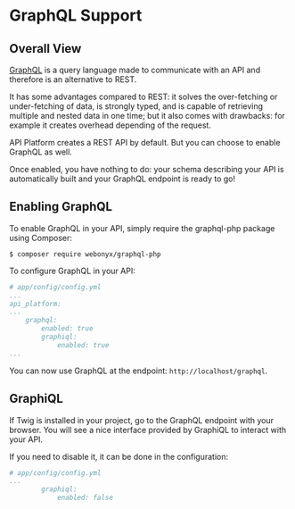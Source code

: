 # GraphQL Support

## Overall View

[GraphQL](http://graphql.org/) is a query language made to communicate with an API and therefore is an alternative to REST.

It has some advantages compared to REST: it solves the over-fetching or under-fetching of data, is strongly typed, and is capable of retrieving multiple and nested data in one time; but it also comes with drawbacks: for example it creates overhead depending of the request.

API Platform creates a REST API by default. But you can choose to enable GraphQL as well.

Once enabled, you have nothing to do: your schema describing your API is automatically built and your GraphQL endpoint is ready to go!

## Enabling GraphQL

To enable GraphQL in your API, simply require the graphql-php package using Composer:

    $ composer require webonyx/graphql-php
    
To configure GraphQL in your API:
```yaml
# app/config/config.yml
...
api_platform:
...
    graphql:
        enabled: true
        graphiql:
            enabled: true
...            
```

You can now use GraphQL at the endpoint: `http://localhost/graphql`.

## GraphiQL

If Twig is installed in your project, go to the GraphQL endpoint with your browser. You will see a nice interface provided by GraphiQL to interact with your API.

If you need to disable it, it can be done in the configuration:

```yaml
# app/config/config.yml
...
        graphiql:
            enabled: false
```
